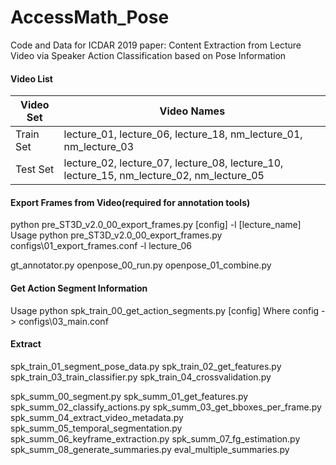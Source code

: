 # AccessMath_Pose
Code and Data for ICDAR 2019 paper: Content Extraction from Lecture Video via Speaker Action Classification based on Pose Information

#### Video List
|Video Set | Video Names                                                     |
|----------|-----------------------------------------------------------------|
|Train Set | lecture_01, lecture_06, lecture_18, nm_lecture_01, nm_lecture_03|
|Test Set | lecture_02, lecture_07, lecture_08, lecture_10, lecture_15, nm_lecture_02, nm_lecture_05|




#### Export Frames from Video(required for annotation tools)
  python pre_ST3D_v2.0_00_export_frames.py [config] -l [lecture_name]
  Usage
    python pre_ST3D_v2.0_00_export_frames.py configs\01_export_frames.conf -l lecture_06
  
gt_annotator.py
openpose_00_run.py
openpose_01_combine.py


#### Get Action Segment Information
  Usage
    python spk_train_00_get_action_segments.py [config]
  Where
    config - > configs\03_main.conf
    
#### Extract
  
spk_train_01_segment_pose_data.py
spk_train_02_get_features.py
spk_train_03_train_classifier.py
spk_train_04_crossvalidation.py

spk_summ_00_segment.py
spk_summ_01_get_features.py
spk_summ_02_classify_actions.py
spk_summ_03_get_bboxes_per_frame.py
spk_summ_04_extract_video_metadata.py
spk_summ_05_temporal_segmentation.py
spk_summ_06_keyframe_extraction.py
spk_summ_07_fg_estimation.py
spk_summ_08_generate_summaries.py
eval_multiple_summaries.py

